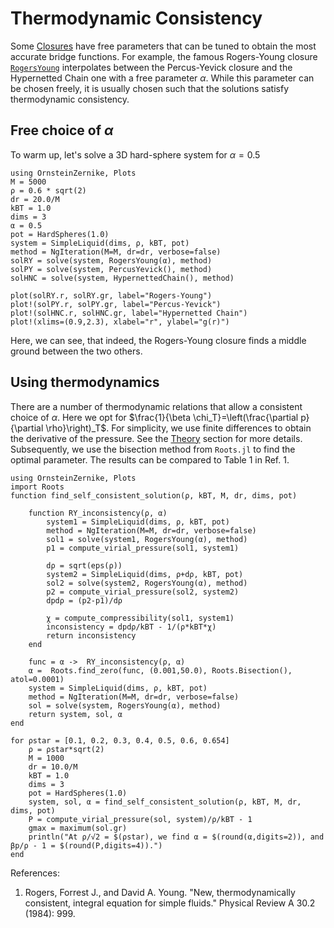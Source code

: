 # Thermodynamic Consistency

Some [Closures](@ref) have free parameters that can be tuned to obtain the most accurate bridge functions. For example, the famous Rogers-Young closure [`RogersYoung`](@ref) interpolates between the Percus-Yevick closure and the Hypernetted Chain one with a free parameter $\alpha$. While this parameter can be chosen freely, it is usually chosen such that the solutions satisfy thermodynamic consistency. 

## Free choice of $\alpha$

To warm up, let's solve a 3D hard-sphere system for $\alpha=0.5$
```@example 1
using OrnsteinZernike, Plots
M = 5000
ρ = 0.6 * sqrt(2)
dr = 20.0/M
kBT = 1.0
dims = 3 
α = 0.5
pot = HardSpheres(1.0)
system = SimpleLiquid(dims, ρ, kBT, pot)
method = NgIteration(M=M, dr=dr, verbose=false)
solRY = solve(system, RogersYoung(α), method)
solPY = solve(system, PercusYevick(), method)
solHNC = solve(system, HypernettedChain(), method)

plot(solRY.r, solRY.gr, label="Rogers-Young")
plot!(solPY.r, solPY.gr, label="Percus-Yevick")
plot!(solHNC.r, solHNC.gr, label="Hypernetted Chain")
plot!(xlims=(0.9,2.3), xlabel="r", ylabel="g(r)")
```
Here, we can see, that indeed, the Rogers-Young closure finds a middle ground between the two others. 

## Using thermodynamics

There are a number of thermodynamic relations that allow a consistent choice of $\alpha$. Here we opt for $\frac{1}{\beta \chi_T}=\left(\frac{\partial p}{\partial \rho}\right)_T$. For simplicity, we use finite differences to obtain the derivative of the pressure. See the [Theory](@ref) section for more details. Subsequently, we use the bisection method from `Roots.jl` to find the optimal parameter. The results can be compared to Table 1 in Ref. 1. 



```@example 2
using OrnsteinZernike, Plots
import Roots
function find_self_consistent_solution(ρ, kBT, M, dr, dims, pot)

    function RY_inconsistency(ρ, α)
        system1 = SimpleLiquid(dims, ρ, kBT, pot)
        method = NgIteration(M=M, dr=dr, verbose=false)
        sol1 = solve(system1, RogersYoung(α), method)
        p1 = compute_virial_pressure(sol1, system1)

        dρ = sqrt(eps(ρ))
        system2 = SimpleLiquid(dims, ρ+dρ, kBT, pot)
        sol2 = solve(system2, RogersYoung(α), method)
        p2 = compute_virial_pressure(sol2, system2)
        dpdρ = (p2-p1)/dρ

        χ = compute_compressibility(sol1, system1)
        inconsistency = dpdρ/kBT - 1/(ρ*kBT*χ)
        return inconsistency
    end

    func = α ->  RY_inconsistency(ρ, α)
    α =  Roots.find_zero(func, (0.001,50.0), Roots.Bisection(), atol=0.0001)
    system = SimpleLiquid(dims, ρ, kBT, pot)
    method = NgIteration(M=M, dr=dr, verbose=false)
    sol = solve(system, RogersYoung(α), method)
    return system, sol, α
end

for ρstar = [0.1, 0.2, 0.3, 0.4, 0.5, 0.6, 0.654]
    ρ = ρstar*sqrt(2)
    M = 1000
    dr = 10.0/M
    kBT = 1.0
    dims = 3 
    pot = HardSpheres(1.0)
    system, sol, α = find_self_consistent_solution(ρ, kBT, M, dr, dims, pot)
    P = compute_virial_pressure(sol, system)/ρ/kBT - 1
    gmax = maximum(sol.gr)
    println("At ρ/√2 = $(ρstar), we find α = $(round(α,digits=2)), and βp/ρ - 1 = $(round(P,digits=4)).")
end
```

References:

1. Rogers, Forrest J., and David A. Young. "New, thermodynamically consistent, integral equation for simple fluids." Physical Review A 30.2 (1984): 999.